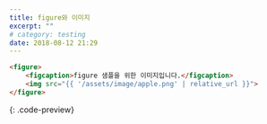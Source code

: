 ```yaml
---
title: figure와 이미지
excerpt: ""
# category: testing
date: 2018-08-12 21:29
---
```


```html
<figure>
	<figcaption>figure 샘플을 위한 이미지입니다.</figcaption>
	<img src="{{ '/assets/image/apple.png' | relative_url }}">
</figure>
```
{: .code-preview}

